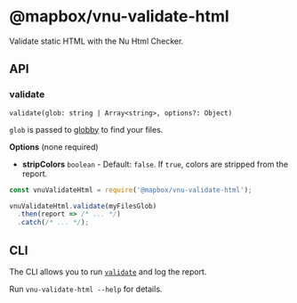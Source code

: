 # @mapbox/vnu-validate-html

Validate static HTML with the Nu Html Checker.

## API

### validate

`validate(glob: string | Array<string>, options?: Object)`

`glob` is passed to [globby](https://github.com/sindresorhus/globby) to find your files.

**Options** (none required)

- **stripColors** `boolean` - Default: `false`.
  If `true`, colors are stripped from the report.

```js
const vnuValidateHtml = require('@mapbox/vnu-validate-html');

vnuValidateHtml.validate(myFilesGlob)
  .then(report => /* ... */)
  .catch(/* ... */);
```

## CLI

The CLI allows you to run [`validate`](#validate) and log the report.

Run `vnu-validate-html --help` for details.
